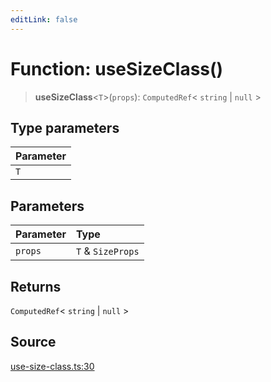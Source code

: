 ```yaml
---
editLink: false
---
```


# Function: useSizeClass()

> **useSizeClass**\<`T`\>(`props`): `ComputedRef`\< `string` \| `null` \>

## Type parameters

| Parameter |
| :-------- |
| `T`       |

## Parameters

| Parameter | Type              |
| :-------- | :---------------- |
| `props`   | `T` & `SizeProps` |

## Returns

`ComputedRef`\< `string` \| `null` \>

## Source

[use-size-class.ts:30](https://github.com/directus/directus/blob/7789a6c53/packages/composables/src/use-size-class.ts#L30)
